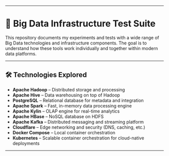 
---

# 🧪 Big Data Infrastructure Test Suite

This repository documents my experiments and tests with a wide range of Big Data technologies and infrastructure components. The goal is to understand how these tools work individually and together within modern data platforms.

---

## 🛠️ Technologies Explored

* **Apache Hadoop** – Distributed storage and processing
* **Apache Hive** – Data warehousing on top of Hadoop
* **PostgreSQL** – Relational database for metadata and integration
* **Apache Spark** – Fast, in-memory data processing engine
* **Apache Kylin** – OLAP engine for real-time analytics
* **Apache HBase** – NoSQL database on HDFS
* **Apache Kafka** – Distributed messaging and streaming platform
* **Cloudflare** – Edge networking and security (DNS, caching, etc.)
* **Docker Compose** – Local container orchestration
* **Kubernetes** – Scalable container orchestration for cloud-native deployments

---

